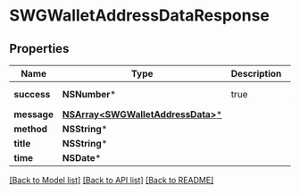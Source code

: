 # SWGWalletAddressDataResponse

## Properties
Name | Type | Description | Notes
------------ | ------------- | ------------- | -------------
**success** | **NSNumber*** | true | [default to @0]
**message** | [**NSArray&lt;SWGWalletAddressData&gt;***](SWGWalletAddressData.md) |  | 
**method** | **NSString*** |  | 
**title** | **NSString*** |  | 
**time** | **NSDate*** |  | 

[[Back to Model list]](../README.md#documentation-for-models) [[Back to API list]](../README.md#documentation-for-api-endpoints) [[Back to README]](../README.md)


